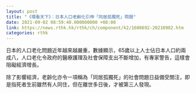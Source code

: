 ```yaml
---
layout: post
title: "《環看天下》：日本人口老齡化引伸「同居孤獨死」問題"
date: 2021-09-02 08:59:40.000000000 +08:00
link: https://news.rthk.hk/rthk/ch/component/k2/1608692-20210902.htm
categories: rthk
---
```


日本的人口老化問題近年越來越嚴重，數據顯示，65歲以上人士佔日本人口約兩成八，人口老化令政府的醫療護理及社會保障支出不斷增加，有專家警告，這樣會阻礙經濟增長。

除了影響經濟，老齡化亦令一項稱為「同居孤獨死」的社會問題日益備受關注，即是指死者生前雖然有人同住，但在離世多日後，才被第三人發現。

